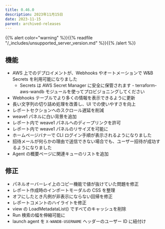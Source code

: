 ```yaml
---
title: 0.46.0
description: 2023年11月15日
date: 2023-11-15
parent: archived-releases
---
```


{{% alert color="warning" %}}{{% readfile "/_includes/unsupported_server_version.md" %}}{{% /alert %}}

## 機能

* AWS 上でのデプロイメントが、Webhooks やオートメーションで W&B Secrets を利用可能になりました
  * Secrets は AWS Secret Manager に安全に保管されます - terraform-aws-wandb モジュールを使ってプロビジョニングしてください
* Webhooks テーブルでより多くの情報を表示できるように更新
* 長い文字列の切り詰め処理を改善し、UI での使いやすさを向上
* レポートセクションへのスクロール遅延を削減
* weave1 パネルに白い背景を追加
* レポート内で weave1 パネルへのディープリンクを許可
* レポート内で weave1 パネルのリサイズを可能に
* ホームページバナーで CLI ログイン手順が表示されるようになりました
* 招待メールが何らかの理由で送信できない場合でも、ユーザー招待が成功するようになりました
* Agent の概要ページに関連キューのリストを追加

## 修正

* パネルオーバーレイ上のコピー機能で値が抜けていた問題を修正
* レポート作成時のインポートモーダルの CSS を整理
* オフにしたとき凡例が非表示にならない回帰を修正
* レポートコメントのハイライトを修正
* view の LoadMetadataList() ですべてのキャッシュを削除
* Run 検索の幅を伸縮可能に
* launch agent を `X-WANDB-USERNAME` ヘッダーのユーザー ID に紐付け